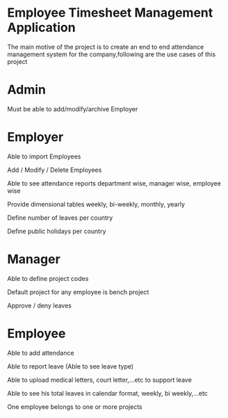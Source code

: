 # Employee Timesheet Management Application
The main motive of the project is to create an end to end attendance management system for the company,following are the use cases of this project 

# Admin

  Must be able to add/modify/archive Employer

# Employer
  Able to import Employees
  
  Add / Modify / Delete Employees
  
  Able to see attendance reports department wise, manager wise, employee wise
  
  Provide dimensional tables weekly, bi-weekly, monthly, yearly
  
  Define number of leaves per country
  
  Define public holidays per country

# Manager
  Able to define project codes
  
  Default project for any employee is bench project
  
  Approve / deny leaves

# Employee
  Able to add attendance
  
  Able to report leave (Able to see leave type)
  
  Able to upload medical letters, court letter,…etc to support leave
  
  Able to see his total leaves in calendar format, weekly, bi weekly,…etc
  
  One employee belongs to one or more projects



